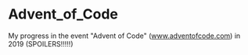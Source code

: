 # Advent_of_Code
 My progress in the event "Advent of Code" (www.adventofcode.com) in 2019 (SPOILERS!!!!!)
